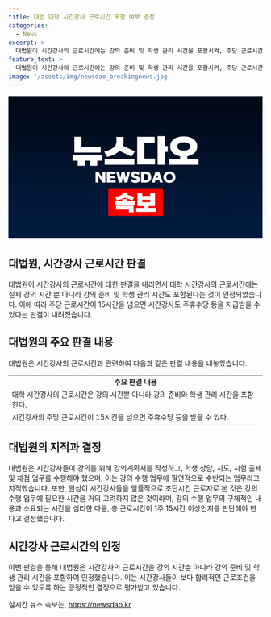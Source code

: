 ```yaml
---
title: 대법 대학 시간강사 근로시간 포함 여부 결정
categories:
  - News
excerpt: >
  대법원이 시간강사의 근로시간에는 강의 준비 및 학생 관리 시간을 포함시켜, 주당 근로시간이 15시간을 넘으면 주휴수당 등을 받을 수 있다고 판결했다. 이는 국립대학 비전업 시간강사들이 2020년 수당과 강의료를 적법하게 받지 못해 소송을 제기한 것에 대한 판단이다. 대법원은 원심의 오해로 시간강사들을 일률적으로 초단시간 근로자로 보지 않고, 강의 수반 업무의 내용과 소요 시간을 고려하여 판단해야 한다고 지적했다.
feature_text: >
  대법원이 시간강사의 근로시간에는 강의 준비 및 학생 관리 시간을 포함시켜, 주당 근로시간이 15시간을 넘으면 주휴수당 등을 받을 수 있다고 판결했다. 이는 국립대학 비전업 시간강사들이 2020년 수당과 강의료를 적법하게 받지 못해 소송을 제기한 것에 대한 판단이다. 대법원은 원심의 오해로 시간강사들을 일률적으로 초단시간 근로자로 보지 않고, 강의 수반 업무의 내용과 소요 시간을 고려하여 판단해야 한다고 지적했다.
image: '/assets/img/newsdao_breakingnews.jpg'
---
```


<p><img src="/assets/img/newsdao_breakingnews.jpg" alt="pcversion 속보" /></p>

<h2>대법원, 시간강사 근로시간 판결</h2>

<p data-ke-size="size16">대법원이 시간강사의 근로시간에 대한 판결을 내리면서 대학 시간강사의 근로시간에는 실제 강의 시간 뿐 아니라 강의 준비 및 학생 관리 시간도 포함된다는 것이 인정되었습니다. 이에 따라 주당 근로시간이 15시간을 넘으면 시간강사도 주휴수당 등을 지급받을 수 있다는 판결이 내려졌습니다.</p>

<h2 data-ke-size="size26">대법원의 주요 판결 내용</h2>

<p>대법원은 시간강사의 근로시간과 관련하여 다음과 같은 판결 내용을 내놓았습니다.</p>

<table>
    <tr>
        <td style="text-align: center; height: 17px;"><b>주요 판결 내용</b></td>
    </tr>
    <tr>
        <td>대학 시간강사의 근로시간은 강의 시간뿐 아니라 강의 준비와 학생 관리 시간을 포함한다.</td>
    </tr>
    <tr>
        <td>시간강사의 주당 근로시간이 15시간을 넘으면 주휴수당 등을 받을 수 있다.</td>
    </tr>
</table>

<h2 data-ke-size="size26">대법원의 지적과 결정</h2>

<p>대법원은 시간강사들이 강의를 위해 강의계획서를 작성하고, 학생 상담, 지도, 시험 출제 및 채점 업무를 수행해야 했으며, 이는 강의 수행 업무에 필연적으로 수반되는 업무라고 지적했습니다. 또한, 원심이 시간강사들을 일률적으로 초단시간 근로자로 본 것은 강의 수행 업무에 필요한 시간을 거의 고려하지 않은 것이라며, 강의 수행 업무의 구체적인 내용과 소요되는 시간을 심리한 다음, 총 근로시간이 1주 15시간 이상인지를 판단해야 한다고 결정했습니다.</p>

<h2 data-ke-size="size26">시간강사 근로시간의 인정</h2>

<p>이번 판결을 통해 대법원은 시간강사의 근로시간을 강의 시간뿐 아니라 강의 준비 및 학생 관리 시간을 포함하여 인정했습니다. 이는 시간강사들이 보다 합리적인 근로조건을 얻을 수 있도록 하는 긍정적인 결정으로 평가받고 있습니다.</p>
실시간 뉴스 속보는, <a href="https://newsdao.kr" rel="dofollow">https://newsdao.kr</a>



